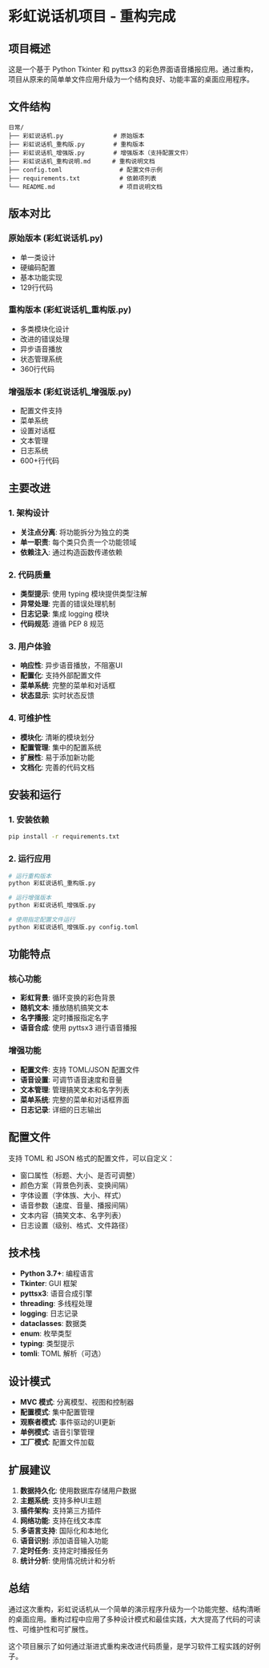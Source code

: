 # 彩虹说话机项目 - 重构完成

## 项目概述

这是一个基于 Python Tkinter 和 pyttsx3 的彩色界面语音播报应用。通过重构，项目从原来的简单单文件应用升级为一个结构良好、功能丰富的桌面应用程序。

## 文件结构

```
日常/
├── 彩虹说话机.py              # 原始版本
├── 彩虹说话机_重构版.py        # 重构版本
├── 彩虹说话机_增强版.py        # 增强版本（支持配置文件）
├── 彩虹说话机_重构说明.md      # 重构说明文档
├── config.toml                # 配置文件示例
├── requirements.txt           # 依赖项列表
└── README.md                  # 项目说明文档
```

## 版本对比

### 原始版本 (彩虹说话机.py)
- 单一类设计
- 硬编码配置
- 基本功能实现
- 129行代码

### 重构版本 (彩虹说话机_重构版.py)
- 多类模块化设计
- 改进的错误处理
- 异步语音播放
- 状态管理系统
- 360行代码

### 增强版本 (彩虹说话机_增强版.py)
- 配置文件支持
- 菜单系统
- 设置对话框
- 文本管理
- 日志系统
- 600+行代码

## 主要改进

### 1. 架构设计
- **关注点分离**: 将功能拆分为独立的类
- **单一职责**: 每个类只负责一个功能领域
- **依赖注入**: 通过构造函数传递依赖

### 2. 代码质量
- **类型提示**: 使用 typing 模块提供类型注解
- **异常处理**: 完善的错误处理机制
- **日志记录**: 集成 logging 模块
- **代码规范**: 遵循 PEP 8 规范

### 3. 用户体验
- **响应性**: 异步语音播放，不阻塞UI
- **配置化**: 支持外部配置文件
- **菜单系统**: 完整的菜单和对话框
- **状态显示**: 实时状态反馈

### 4. 可维护性
- **模块化**: 清晰的模块划分
- **配置管理**: 集中的配置系统
- **扩展性**: 易于添加新功能
- **文档化**: 完善的代码文档

## 安装和运行

### 1. 安装依赖
```bash
pip install -r requirements.txt
```

### 2. 运行应用
```bash
# 运行重构版本
python 彩虹说话机_重构版.py

# 运行增强版本
python 彩虹说话机_增强版.py

# 使用指定配置文件运行
python 彩虹说话机_增强版.py config.toml
```

## 功能特点

### 核心功能
- **彩虹背景**: 循环变换的彩色背景
- **随机文本**: 播放随机搞笑文本
- **名字播报**: 定时播报指定名字
- **语音合成**: 使用 pyttsx3 进行语音播报

### 增强功能
- **配置文件**: 支持 TOML/JSON 配置文件
- **语音设置**: 可调节语音速度和音量
- **文本管理**: 管理搞笑文本和名字列表
- **菜单系统**: 完整的菜单和对话框界面
- **日志记录**: 详细的日志输出

## 配置文件

支持 TOML 和 JSON 格式的配置文件，可以自定义：
- 窗口属性（标题、大小、是否可调整）
- 颜色方案（背景色列表、变换间隔）
- 字体设置（字体族、大小、样式）
- 语音参数（速度、音量、播报间隔）
- 文本内容（搞笑文本、名字列表）
- 日志设置（级别、格式、文件路径）

## 技术栈

- **Python 3.7+**: 编程语言
- **Tkinter**: GUI 框架
- **pyttsx3**: 语音合成引擎
- **threading**: 多线程处理
- **logging**: 日志记录
- **dataclasses**: 数据类
- **enum**: 枚举类型
- **typing**: 类型提示
- **tomli**: TOML 解析（可选）

## 设计模式

- **MVC 模式**: 分离模型、视图和控制器
- **配置模式**: 集中配置管理
- **观察者模式**: 事件驱动的UI更新
- **单例模式**: 语音引擎管理
- **工厂模式**: 配置文件加载

## 扩展建议

1. **数据持久化**: 使用数据库存储用户数据
2. **主题系统**: 支持多种UI主题
3. **插件架构**: 支持第三方插件
4. **网络功能**: 支持在线文本库
5. **多语言支持**: 国际化和本地化
6. **语音识别**: 添加语音输入功能
7. **定时任务**: 支持定时播报任务
8. **统计分析**: 使用情况统计和分析

## 总结

通过这次重构，彩虹说话机从一个简单的演示程序升级为一个功能完整、结构清晰的桌面应用。重构过程中应用了多种设计模式和最佳实践，大大提高了代码的可读性、可维护性和可扩展性。

这个项目展示了如何通过渐进式重构来改进代码质量，是学习软件工程实践的好例子。
